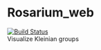 # Rosarium_web
[![Build Status](https://travis-ci.org/soma-arc/Rosarium_web.svg?branch=master)](https://travis-ci.org/soma-arc/Rosarium_web)  
Visualize Kleinian groups
